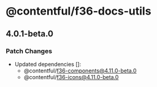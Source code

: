 # @contentful/f36-docs-utils

## 4.0.1-beta.0

### Patch Changes

- Updated dependencies []:
  - @contentful/f36-components@4.11.0-beta.0
  - @contentful/f36-icons@4.11.0-beta.0
